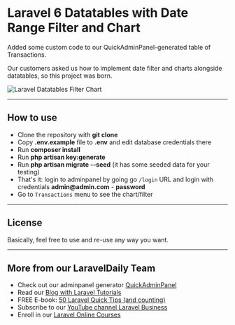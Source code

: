 # Laravel 6 Datatables with Date Range Filter and Chart

Added some custom code to our QuickAdminPanel-generated table of Transactions.

Our customers asked us how to implement date filter and charts alongside datatables, so this project was born.

![Laravel Datatables Filter Chart](https://laraveldaily.com/wp-content/uploads/2019/12/Screen-Shot-2019-12-18-at-12.16.43-AM.png)

- - - - -

## How to use

- Clone the repository with __git clone__
- Copy __.env.example__ file to __.env__ and edit database credentials there
- Run __composer install__
- Run __php artisan key:generate__
- Run __php artisan migrate --seed__ (it has some seeded data for your testing)
- That's it: login to adminpanel by going go `/login` URL and login with credentials __admin@admin.com__ - __password__
- Go to `Transactions` menu to see the chart/filter


- - - - -

## License

Basically, feel free to use and re-use any way you want.

- - - - -

## More from our LaravelDaily Team

- Check out our adminpanel generator [QuickAdminPanel](https://quickadminpanel.com)
- Read our [Blog with Laravel Tutorials](https://laraveldaily.com)
- FREE E-book: [50 Laravel Quick Tips (and counting)](https://laraveldaily.com/free-e-book-40-laravel-quick-tips-and-counting/)
- Subscribe to our [YouTube channel Laravel Business](https://www.youtube.com/channel/UCTuplgOBi6tJIlesIboymGA)
- Enroll in our [Laravel Online Courses](https://laraveldaily.teachable.com/)
